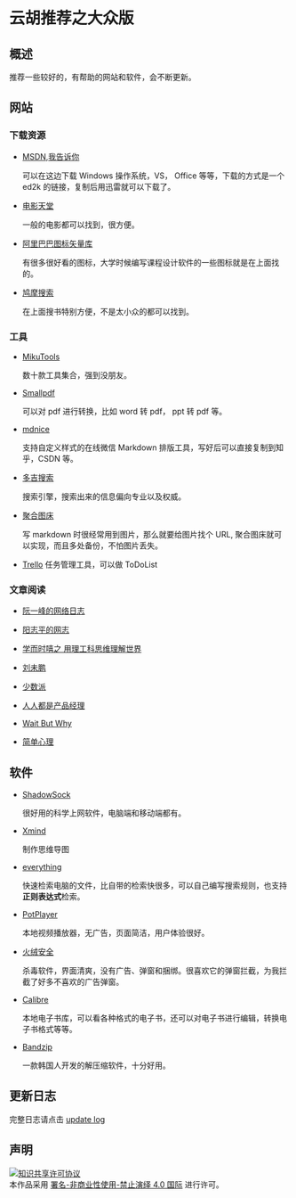 # 云胡推荐之大众版

## 概述

推荐一些较好的，有帮助的网站和软件，会不断更新。

## 网站

### 下载资源

- [MSDN,我告诉你](https://msdn.itellyou.cn/)

  可以在这边下载 Windows 操作系统，VS， Office 等等，下载的方式是一个 ed2k 的链接，复制后用迅雷就可以下载了。

- [电影天堂](https://www.dytt8.net/)

  一般的电影都可以找到，很方便。

- [阿里巴巴图标矢量库](https://www.iconfont.cn/)

  有很多很好看的图标，大学时候编写课程设计软件的一些图标就是在上面找的。

- [鸠摩搜索](https://www.jiumodiary.com/)

  在上面搜书特别方便，不是太小众的都可以找到。

### 工具

- [MikuTools](https://tools.miku.ac/)

  数十款工具集合，强到没朋友。

- [Smallpdf](https://smallpdf.com/cn/)

  可以对 pdf 进行转换，比如 word 转 pdf， ppt 转 pdf 等。

- [mdnice](https://mdnice.com)

  支持自定义样式的在线微信 Markdown 排版工具，写好后可以直接复制到知乎，CSDN 等。

- [多吉搜索](https://www.dogedoge.com/)

  搜索引擎，搜索出来的信息偏向专业以及权威。

- [聚合图床](https://www.superbed.cn/)

  写 markdown 时很经常用到图片，那么就要给图片找个 URL, 聚合图床就可以实现，而且多处备份，不怕图片丢失。

- [Trello](https://trello.com)
  任务管理工具，可以做 ToDoList

### 文章阅读

- [阮一峰的网络日志](http://www.ruanyifeng.com/blog/)

- [阳志平的网志](https://www.yangzhiping.com/)

- [学而时嘻之 用理工科思维理解世界](https://www.geekonomics10000.com/)

- [刘未鹏](http://mindhacks.cn/)

- [少数派](https://sspai.com/)

- [人人都是产品经理](http://www.woshipm.com/)

- [Wait But Why](https://waitbutwhy.com/)

- [简单心理](https://www.jiandanxinli.com/knowledge)

## 软件

- [ShadowSock](https://shadowsocks.org/en/index.html)

  很好用的科学上网软件，电脑端和移动端都有。

- [Xmind](https://www.xmind.cn/)

  制作思维导图

- [everything](https://www.voidtools.com/zh-cn/)

  快速检索电脑的文件，比自带的检索快很多，可以自己编写搜索规则，也支持**正则表达式**检索。

- [PotPlayer](https://potplayer.daum.net/)

  本地视频播放器，无广告，页面简洁，用户体验很好。

- [火绒安全](https://www.huorong.cn/)

  杀毒软件，界面清爽，没有广告、弹窗和捆绑。很喜欢它的弹窗拦截，为我拦截了好多不喜欢的广告弹窗。

- [Calibre](https://calibre-ebook.com/)

  本地电子书库，可以看各种格式的电子书，还可以对电子书进行编辑，转换电子书格式等等。

- [Bandzip](http://www.bandisoft.com/bandizip/)

  一款韩国人开发的解压缩软件，十分好用。

## 更新日志

完整日志请点击 [update log](https://github.com/stevenling/web-and-software-recommend/wiki/log)

## 声明

<a rel="license" href="https://creativecommons.org/licenses/by-nc-nd/4.0/deed.zh"><img alt="知识共享许可协议" style="border-width: 0" src="https://licensebuttons.net/l/by-nc-nd/4.0/88x31.png"></a><br>本作品采用 <a rel="license" href="https://creativecommons.org/licenses/by-nc-nd/4.0/deed.zh">署名-非商业性使用-禁止演绎 4.0 国际</a> 进行许可。
